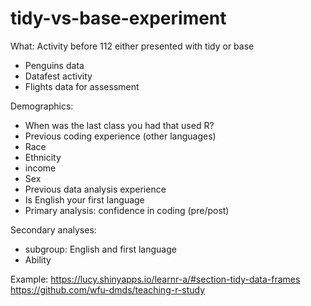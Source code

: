 # tidy-vs-base-experiment


What: Activity before 112 either presented with tidy or base
 * Penguins data
 * Datafest activity
 * Flights data for assessment

Demographics:
  * When was the last class you had that used R?
  * Previous coding experience (other languages)
  * Race
  * Ethnicity
  * income
  * Sex
  * Previous data analysis experience
  * Is English your first language
  * Primary analysis: confidence in coding (pre/post)

Secondary analyses:
  * subgroup: English and first language
  * Ability 

Example: https://lucy.shinyapps.io/learnr-a/#section-tidy-data-frames
https://github.com/wfu-dmds/teaching-r-study
